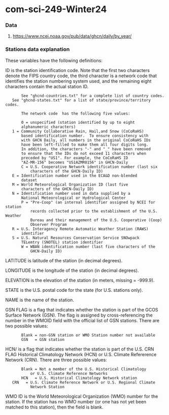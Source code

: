 # com-sci-249-Winter24

### Data 
1. https://www.ncei.noaa.gov/pub/data/ghcn/daily/by_year/


### Stations data explanation
These variables have the following definitions:

ID         is the station identification code.  Note that the first two
           characters denote the FIPS  country code, the third character 
           is a network code that identifies the station numbering system 
           used, and the remaining eight characters contain the actual 
           station ID. 

           See "ghcnd-countries.txt" for a complete list of country codes.
	   See "ghcnd-states.txt" for a list of state/province/territory codes.

           The network code  has the following five values:

           0 = unspecified (station identified by up to eight 
	       alphanumeric characters)
	   1 = Community Collaborative Rain, Hail,and Snow (CoCoRaHS)
	       based identification number.  To ensure consistency with
	       with GHCN Daily, all numbers in the original CoCoRaHS IDs
	       have been left-filled to make them all four digits long. 
	       In addition, the characters "-" and "_" have been removed 
	       to ensure that the IDs do not exceed 11 characters when 
	       preceded by "US1". For example, the CoCoRaHS ID 
	       "AZ-MR-156" becomes "US1AZMR0156" in GHCN-Daily
           C = U.S. Cooperative Network identification number (last six 
               characters of the GHCN-Daily ID)
	   E = Identification number used in the ECA&D non-blended
	       dataset
	   M = World Meteorological Organization ID (last five
	       characters of the GHCN-Daily ID)
	   N = Identification number used in data supplied by a 
	       National Meteorological or Hydrological Center
           P = "Pre-Coop" (an internal identifier assigned by NCEI for station
               records collected prior to the establishment of the U.S. Weather
               Bureau and their management of the U.S. Cooperative (Coop) 
               Observer Program
	   R = U.S. Interagency Remote Automatic Weather Station (RAWS)
	       identifier
	   S = U.S. Natural Resources Conservation Service SNOwpack
	       TELemtry (SNOTEL) station identifier
           W = WBAN identification number (last five characters of the 
               GHCN-Daily ID)

LATITUDE   is latitude of the station (in decimal degrees).

LONGITUDE  is the longitude of the station (in decimal degrees).

ELEVATION  is the elevation of the station (in meters, missing = -999.9).


STATE      is the U.S. postal code for the state (for U.S. stations only).

NAME       is the name of the station.

GSN FLAG   is a flag that indicates whether the station is part of the GCOS
           Surface Network (GSN). The flag is assigned by cross-referencing 
           the number in the WMOID field with the official list of GSN 
           stations. There are two possible values:

           Blank = non-GSN station or WMO Station number not available
           GSN   = GSN station 

HCN/      is a flag that indicates whether the station is part of the U.S.
CRN FLAG  Historical Climatology Network (HCN) or U.S. Climate Refererence
          Network (CRN).  There are three possible values:

           Blank = Not a member of the U.S. Historical Climatology 
	           or U.S. Climate Reference Networks
           HCN   = U.S. Historical Climatology Network station
	   CRN   = U.S. Climate Reference Network or U.S. Regional Climate 
	           Network Station

WMO ID     is the World Meteorological Organization (WMO) number for the
           station.  If the station has no WMO number (or one has not yet 
	   been matched to this station), then the field is blank.  